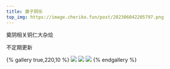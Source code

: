 ```yaml
---
title: 奠子阴乐
top_img: https://image.cheriko.fun/post/202306042205797.png
---
```


奠阴相关铜仁大杂烩

不定期更新

{% gallery true,220,10 %}
![](https://image.cheriko.fun/post/202306042205797.png)
![](https://image.cheriko.fun/post/202306042205755.png)
![](https://image.cheriko.fun/post/202306042205162.png)
{% endgallery %}

